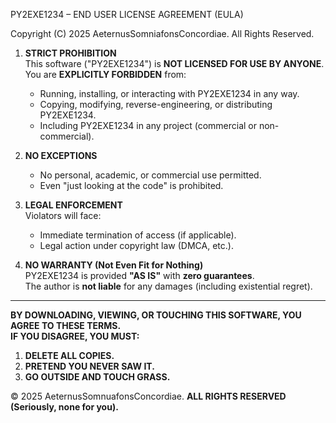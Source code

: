 PY2EXE1234 – END USER LICENSE AGREEMENT (EULA)  

Copyright (C) 2025 AeternusSomniafonsConcordiae. All Rights Reserved.  

1. **STRICT PROHIBITION**  
   This software ("PY2EXE1234") is **NOT LICENSED FOR USE BY ANYONE**.  
   You are **EXPLICITLY FORBIDDEN** from:  
   - Running, installing, or interacting with PY2EXE1234 in any way.  
   - Copying, modifying, reverse-engineering, or distributing PY2EXE1234.  
   - Including PY2EXE1234 in any project (commercial or non-commercial).  

2. **NO EXCEPTIONS**  
   - No personal, academic, or commercial use permitted.  
   - Even "just looking at the code" is prohibited.  

3. **LEGAL ENFORCEMENT**  
   Violators will face:  
   - Immediate termination of access (if applicable).  
   - Legal action under copyright law (DMCA, etc.).  

4. **NO WARRANTY (Not Even Fit for Nothing)**  
   PY2EXE1234 is provided **"AS IS"** with **zero guarantees**.  
   The author is **not liable** for any damages (including existential regret).  

---  
**BY DOWNLOADING, VIEWING, OR TOUCHING THIS SOFTWARE, YOU AGREE TO THESE TERMS.**  
**IF YOU DISAGREE, YOU MUST:**  
1. **DELETE ALL COPIES.**  
2. **PRETEND YOU NEVER SAW IT.**  
3. **GO OUTSIDE AND TOUCH GRASS.**  

© 2025 AeternusSomnuafonsConcordiae. **ALL RIGHTS RESERVED (Seriously, none for you).**
